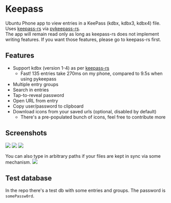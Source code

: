 # Keepass

Ubuntu Phone app to view entries in a KeePass (kdbx, kdbx3, kdbx4) file.  
Uses [keepass-rs](https://github.com/sseemayer/keepass-rs) via [pykeepass-rs](https://github.com/DavidVentura/pykeepass-rs).  
The app will remain read only as long as keepass-rs does not implement writing features. If you want those features,
please go to keepass-rs first.

## Features

- Support kdbx (version 1-4) as per [keepass-rs](https://github.com/sseemayer/keepass-rs)
  - Fast! 135 entries take 270ms on my phone, compared to 9.5s when using pykeepass
- Multiple entry groups
- Search in entries
- Tap-to-reveal password
- Open URL from entry
- Copy user/password to clipboard
- Download icons from your saved urls (optional, disabled by default)
  - There's a pre-populated bunch of icons, feel free to contribute more

## Screenshots

![](https://github.com/davidventura/Keepass/blob/master/screenshots/confined.png?raw=true)
![](https://github.com/davidventura/Keepass/blob/master/screenshots/main.png?raw=true)
![](https://github.com/davidventura/Keepass/blob/master/screenshots/settings.png?raw=true)

You can also type in arbitrary paths if your files are kept in sync via some mechanism.
![](https://github.com/davidventura/Keepass/blob/master/screenshots/unconfined.png?raw=true)



## Test database

In the repo there's a test db with some entries and groups. The password is `somePassw0rd`.
